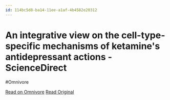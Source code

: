 ```yaml
---
id: 114bc5d8-ba14-11ee-a1af-4b4582e20312
---
```


# An integrative view on the cell-type-specific mechanisms of ketamine's antidepressant actions - ScienceDirect
#Omnivore

[Read on Omnivore](https://omnivore.app/me/an-integrative-view-on-the-cell-type-specific-mechanisms-of-keta-18d3758d10b)
[Read Original](https://www.sciencedirect.com/science/article/abs/pii/S0166223623002916?dgcid=rss_sd_all)

